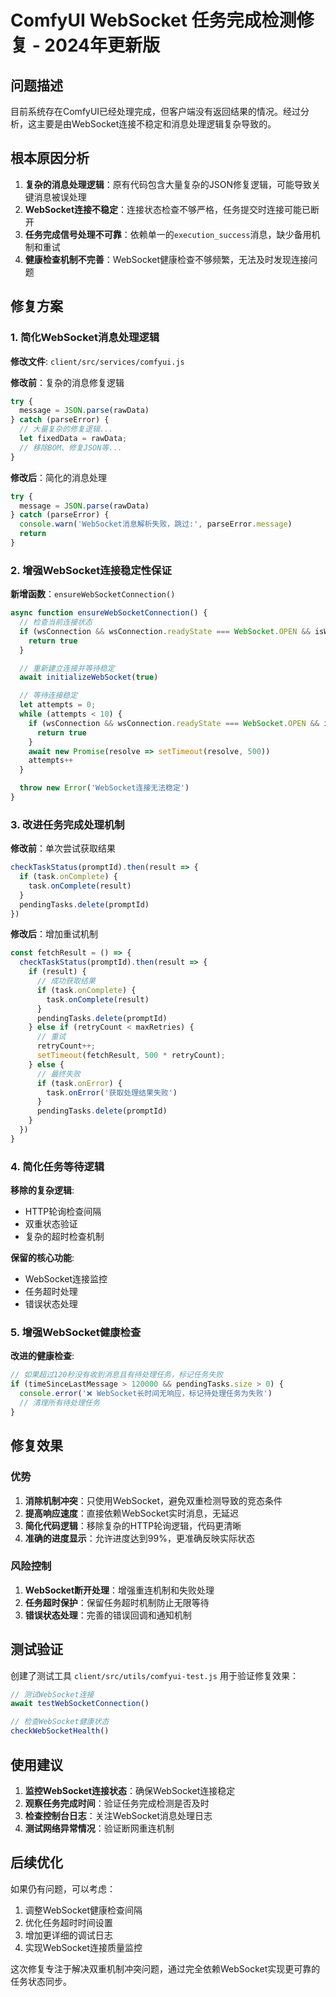 # ComfyUI WebSocket 任务完成检测修复 - 2024年更新版

## 问题描述

目前系统存在ComfyUI已经处理完成，但客户端没有返回结果的情况。经过分析，这主要是由WebSocket连接不稳定和消息处理逻辑复杂导致的。

## 根本原因分析

1. **复杂的消息处理逻辑**：原有代码包含大量复杂的JSON修复逻辑，可能导致关键消息被误处理
2. **WebSocket连接不稳定**：连接状态检查不够严格，任务提交时连接可能已断开
3. **任务完成信号处理不可靠**：依赖单一的`execution_success`消息，缺少备用机制和重试
4. **健康检查机制不完善**：WebSocket健康检查不够频繁，无法及时发现连接问题

## 修复方案

### 1. 简化WebSocket消息处理逻辑

**修改文件**: `client/src/services/comfyui.js`

**修改前**：复杂的消息修复逻辑
```javascript
try {
  message = JSON.parse(rawData)
} catch (parseError) {
  // 大量复杂的修复逻辑...
  let fixedData = rawData;
  // 移除BOM、修复JSON等...
}
```

**修改后**：简化的消息处理
```javascript
try {
  message = JSON.parse(rawData)
} catch (parseError) {
  console.warn('WebSocket消息解析失败，跳过:', parseError.message)
  return
}
```

### 2. 增强WebSocket连接稳定性保证

**新增函数**：`ensureWebSocketConnection()`
```javascript
async function ensureWebSocketConnection() {
  // 检查当前连接状态
  if (wsConnection && wsConnection.readyState === WebSocket.OPEN && isWsConnected) {
    return true
  }

  // 重新建立连接并等待稳定
  await initializeWebSocket(true)

  // 等待连接稳定
  let attempts = 0;
  while (attempts < 10) {
    if (wsConnection && wsConnection.readyState === WebSocket.OPEN && isWsConnected) {
      return true
    }
    await new Promise(resolve => setTimeout(resolve, 500))
    attempts++
  }

  throw new Error('WebSocket连接无法稳定')
}
```

### 3. 改进任务完成处理机制

**修改前**：单次尝试获取结果
```javascript
checkTaskStatus(promptId).then(result => {
  if (task.onComplete) {
    task.onComplete(result)
  }
  pendingTasks.delete(promptId)
})
```

**修改后**：增加重试机制
```javascript
const fetchResult = () => {
  checkTaskStatus(promptId).then(result => {
    if (result) {
      // 成功获取结果
      if (task.onComplete) {
        task.onComplete(result)
      }
      pendingTasks.delete(promptId)
    } else if (retryCount < maxRetries) {
      // 重试
      retryCount++;
      setTimeout(fetchResult, 500 * retryCount);
    } else {
      // 最终失败
      if (task.onError) {
        task.onError('获取处理结果失败')
      }
      pendingTasks.delete(promptId)
    }
  })
}
```

### 4. 简化任务等待逻辑

**移除的复杂逻辑**:
- HTTP轮询检查间隔
- 双重状态验证
- 复杂的超时检查机制

**保留的核心功能**:
- WebSocket连接监控
- 任务超时处理
- 错误状态处理

### 5. 增强WebSocket健康检查

**改进的健康检查**:
```javascript
// 如果超过120秒没有收到消息且有待处理任务，标记任务失败
if (timeSinceLastMessage > 120000 && pendingTasks.size > 0) {
  console.error('❌ WebSocket长时间无响应，标记待处理任务为失败')
  // 清理所有待处理任务
}
```

## 修复效果

### 优势
1. **消除机制冲突**：只使用WebSocket，避免双重检测导致的竞态条件
2. **提高响应速度**：直接依赖WebSocket实时消息，无延迟
3. **简化代码逻辑**：移除复杂的HTTP轮询逻辑，代码更清晰
4. **准确的进度显示**：允许进度达到99%，更准确反映实际状态

### 风险控制
1. **WebSocket断开处理**：增强重连机制和失败处理
2. **任务超时保护**：保留任务超时机制防止无限等待
3. **错误状态处理**：完善的错误回调和通知机制

## 测试验证

创建了测试工具 `client/src/utils/comfyui-test.js` 用于验证修复效果：

```javascript
// 测试WebSocket连接
await testWebSocketConnection()

// 检查WebSocket健康状态
checkWebSocketHealth()
```

## 使用建议

1. **监控WebSocket连接状态**：确保WebSocket连接稳定
2. **观察任务完成时间**：验证任务完成检测是否及时
3. **检查控制台日志**：关注WebSocket消息处理日志
4. **测试网络异常情况**：验证断网重连机制

## 后续优化

如果仍有问题，可以考虑：
1. 调整WebSocket健康检查间隔
2. 优化任务超时时间设置
3. 增加更详细的调试日志
4. 实现WebSocket连接质量监控

这次修复专注于解决双重机制冲突问题，通过完全依赖WebSocket实现更可靠的任务状态同步。
